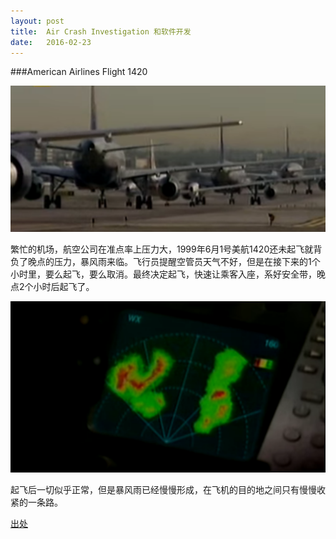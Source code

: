```yaml
---
layout: post
title:  Air Crash Investigation 和软件开发
date:   2016-02-23
---
```


###American Airlines Flight 1420

<img src="/images/posts/aci/busy-runway.png"/>

繁忙的机场，航空公司在准点率上压力大，1999年6月1号美航1420还未起飞就背负了晚点的压力，暴风雨来临。飞行员提醒空管员天气不好，但是在接下来的1个小时里，要么起飞，要么取消。最终决定起飞，快速让乘客入座，系好安全带，晚点2个小时后起飞了。

<img src="/images/posts/aci/storm-is-coming.png"/>

起飞后一切似乎正常，但是暴风雨已经慢慢形成，在飞机的目的地之间只有慢慢收紧的一条路。

[出处](https://www.youtube.com/watch?v=HBYDt__ZBvk)
